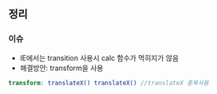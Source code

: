 ## 정리

### 이슈
- IE에서는 transition 사용시 calc 함수가 먹히지가 않음
- 해결방안: transform을 사용
```scss
transform: translateX() translateX() //translateX 중복사용
```